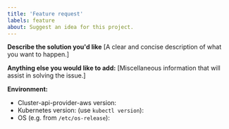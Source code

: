 ```yaml
---
title: 'Feature request'
labels: feature
about: Suggest an idea for this project.
---
```


**Describe the solution you'd like**
[A clear and concise description of what you want to happen.]


**Anything else you would like to add:**
[Miscellaneous information that will assist in solving the issue.]


**Environment:**

- Cluster-api-provider-aws version: 
- Kubernetes version: (use `kubectl version`): 
- OS (e.g. from `/etc/os-release`): 